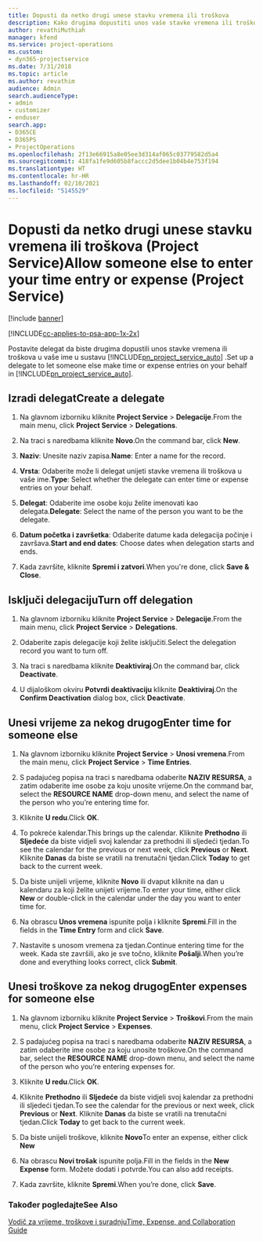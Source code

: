 ```yaml
---
title: Dopusti da netko drugi unese stavku vremena ili troškova
description: Kako drugima dopustiti unos vaše stavke vremena ili troškova u programu Project Service
author: revathiMuthiah
manager: kfend
ms.service: project-operations
ms.custom:
- dyn365-projectservice
ms.date: 7/31/2018
ms.topic: article
ms.author: revathim
audience: Admin
search.audienceType:
- admin
- customizer
- enduser
search.app:
- D365CE
- D365PS
- ProjectOperations
ms.openlocfilehash: 2f13e66915a8e05ee3d314af065c03779582d5a4
ms.sourcegitcommit: 418fa1fe9d605b8faccc2d5dee1b04b4e753f194
ms.translationtype: HT
ms.contentlocale: hr-HR
ms.lasthandoff: 02/10/2021
ms.locfileid: "5145529"
---
```

# <a name="allow-someone-else-to-enter-your-time-entry-or-expense-project-service"></a><span data-ttu-id="aa892-103">Dopusti da netko drugi unese stavku vremena ili troškova (Project Service)</span><span class="sxs-lookup"><span data-stu-id="aa892-103">Allow someone else to enter your time entry or expense (Project Service)</span></span>

[!include [banner](../includes/psa-now-project-operations.md)]

[!INCLUDE[cc-applies-to-psa-app-1x-2x](../includes/cc-applies-to-psa-app-1x-2x.md)]

<span data-ttu-id="aa892-104">Postavite delegat da biste drugima dopustili unos stavke vremena ili troškova u vaše ime u sustavu [!INCLUDE[pn_project_service_auto](../includes/pn-project-service-auto.md)] .</span><span class="sxs-lookup"><span data-stu-id="aa892-104">Set up a delegate to let someone else make time or expense entries on your behalf in [!INCLUDE[pn_project_service_auto](../includes/pn-project-service-auto.md)].</span></span>  
  
## <a name="create-a-delegate"></a><span data-ttu-id="aa892-105">Izradi delegat</span><span class="sxs-lookup"><span data-stu-id="aa892-105">Create a delegate</span></span>  
  
1.  <span data-ttu-id="aa892-106">Na glavnom izborniku kliknite **Project Service** > **Delegacije**.</span><span class="sxs-lookup"><span data-stu-id="aa892-106">From the main menu, click **Project Service** > **Delegations**.</span></span>  
  
2.  <span data-ttu-id="aa892-107">Na traci s naredbama kliknite **Novo**.</span><span class="sxs-lookup"><span data-stu-id="aa892-107">On the command bar, click **New**.</span></span>  
  
3. <span data-ttu-id="aa892-108">**Naziv**: Unesite naziv zapisa.</span><span class="sxs-lookup"><span data-stu-id="aa892-108">**Name**: Enter a name for the record.</span></span>  
  
4. <span data-ttu-id="aa892-109">**Vrsta**: Odaberite može li delegat unijeti stavke vremena ili troškova u vaše ime.</span><span class="sxs-lookup"><span data-stu-id="aa892-109">**Type**: Select whether the delegate can enter time or expense entries on your behalf.</span></span>  
  
5. <span data-ttu-id="aa892-110">**Delegat**: Odaberite ime osobe koju želite imenovati kao delegata.</span><span class="sxs-lookup"><span data-stu-id="aa892-110">**Delegate**: Select the name of the person you want to be the delegate.</span></span>  
  
6. <span data-ttu-id="aa892-111">**Datum početka i završetka**: Odaberite datume kada delegacija počinje i završava.</span><span class="sxs-lookup"><span data-stu-id="aa892-111">**Start and end dates**: Choose dates when delegation starts and ends.</span></span>  
  
7.  <span data-ttu-id="aa892-112">Kada završite, kliknite **Spremi i zatvori**.</span><span class="sxs-lookup"><span data-stu-id="aa892-112">When you're done, click **Save & Close**.</span></span>  
  
## <a name="turn-off-delegation"></a><span data-ttu-id="aa892-113">Isključi delegaciju</span><span class="sxs-lookup"><span data-stu-id="aa892-113">Turn off delegation</span></span>  
  
1.  <span data-ttu-id="aa892-114">Na glavnom izborniku kliknite **Project Service** > **Delegacije**.</span><span class="sxs-lookup"><span data-stu-id="aa892-114">From the main menu, click **Project Service** > **Delegations**.</span></span>  
  
2.  <span data-ttu-id="aa892-115">Odaberite zapis delegacije koji želite isključiti.</span><span class="sxs-lookup"><span data-stu-id="aa892-115">Select the delegation record you want to turn off.</span></span>  
  
3.  <span data-ttu-id="aa892-116">Na traci s naredbama kliknite **Deaktiviraj**.</span><span class="sxs-lookup"><span data-stu-id="aa892-116">On the command bar, click **Deactivate**.</span></span>  
  
4.  <span data-ttu-id="aa892-117">U dijaloškom okviru **Potvrdi deaktivaciju** kliknite **Deaktiviraj**.</span><span class="sxs-lookup"><span data-stu-id="aa892-117">On the **Confirm Deactivation** dialog box, click **Deactivate**.</span></span>  
  
## <a name="enter-time-for-someone-else"></a><span data-ttu-id="aa892-118">Unesi vrijeme za nekog drugog</span><span class="sxs-lookup"><span data-stu-id="aa892-118">Enter time for someone else</span></span>  
  
1.  <span data-ttu-id="aa892-119">Na glavnom izborniku kliknite **Project Service** > **Unosi vremena**.</span><span class="sxs-lookup"><span data-stu-id="aa892-119">From the main menu, click **Project Service** > **Time Entries**.</span></span>  
  
2.  <span data-ttu-id="aa892-120">S padajućeg popisa na traci s naredbama odaberite **NAZIV RESURSA**, a zatim odaberite ime osobe za koju unosite vrijeme.</span><span class="sxs-lookup"><span data-stu-id="aa892-120">On the command bar, select the **RESOURCE NAME** drop-down menu, and select the name of the person who you’re entering time for.</span></span>  
  
3.  <span data-ttu-id="aa892-121">Kliknite **U redu**.</span><span class="sxs-lookup"><span data-stu-id="aa892-121">Click **OK**.</span></span>  
  
4.  <span data-ttu-id="aa892-122">To pokreće kalendar.</span><span class="sxs-lookup"><span data-stu-id="aa892-122">This brings up the calendar.</span></span> <span data-ttu-id="aa892-123">Kliknite **Prethodno** ili **Sljedeće** da biste vidjeli svoj kalendar za prethodni ili sljedeći tjedan.</span><span class="sxs-lookup"><span data-stu-id="aa892-123">To see the calendar for the previous or next week, click **Previous** or **Next**.</span></span> <span data-ttu-id="aa892-124">Kliknite **Danas** da biste se vratili na trenutačni tjedan.</span><span class="sxs-lookup"><span data-stu-id="aa892-124">Click **Today** to get back to the current week.</span></span>  
  
5.  <span data-ttu-id="aa892-125">Da biste unijeli vrijeme, kliknite **Novo** ili dvaput kliknite na dan u kalendaru za koji želite unijeti vrijeme.</span><span class="sxs-lookup"><span data-stu-id="aa892-125">To enter your time, either click **New** or double-click in the calendar under the day you want to enter time for.</span></span>  
  
6.  <span data-ttu-id="aa892-126">Na obrascu **Unos vremena** ispunite polja i kliknite **Spremi**.</span><span class="sxs-lookup"><span data-stu-id="aa892-126">Fill in the fields in the **Time Entry** form and click **Save**.</span></span>  
  
7.  <span data-ttu-id="aa892-127">Nastavite s unosom vremena za tjedan.</span><span class="sxs-lookup"><span data-stu-id="aa892-127">Continue entering time for the week.</span></span> <span data-ttu-id="aa892-128">Kada ste završili, ako je sve točno, kliknite **Pošalji**.</span><span class="sxs-lookup"><span data-stu-id="aa892-128">When you’re done and everything looks correct, click **Submit**.</span></span>  
  
## <a name="enter-expenses-for-someone-else"></a><span data-ttu-id="aa892-129">Unesi troškove za nekog drugog</span><span class="sxs-lookup"><span data-stu-id="aa892-129">Enter expenses for someone else</span></span>  
  
1.  <span data-ttu-id="aa892-130">Na glavnom izborniku kliknite **Project Service** > **Troškovi**.</span><span class="sxs-lookup"><span data-stu-id="aa892-130">From the main menu, click **Project Service** > **Expenses**.</span></span>  
  
2.  <span data-ttu-id="aa892-131">S padajućeg popisa na traci s naredbama odaberite **NAZIV RESURSA**, a zatim odaberite ime osobe za koju unosite troškove.</span><span class="sxs-lookup"><span data-stu-id="aa892-131">On the command bar, select the **RESOURCE NAME** drop-down menu, and select the name of the person who you’re entering expenses for.</span></span>  
  
3.  <span data-ttu-id="aa892-132">Kliknite **U redu**.</span><span class="sxs-lookup"><span data-stu-id="aa892-132">Click **OK**.</span></span>  
  
4.  <span data-ttu-id="aa892-133">Kliknite **Prethodno** ili **Sljedeće** da biste vidjeli svoj kalendar za prethodni ili sljedeći tjedan.</span><span class="sxs-lookup"><span data-stu-id="aa892-133">To see the calendar for the previous or next week, click **Previous** or **Next**.</span></span> <span data-ttu-id="aa892-134">Kliknite **Danas** da biste se vratili na trenutačni tjedan.</span><span class="sxs-lookup"><span data-stu-id="aa892-134">Click **Today** to get back to the current week.</span></span>  
  
5.  <span data-ttu-id="aa892-135">Da biste unijeli troškove, kliknite **Novo**</span><span class="sxs-lookup"><span data-stu-id="aa892-135">To enter an expense, either click **New**</span></span>  
  
6.  <span data-ttu-id="aa892-136">Na obrascu **Novi trošak** ispunite polja.</span><span class="sxs-lookup"><span data-stu-id="aa892-136">Fill in the fields in the **New Expense** form.</span></span> <span data-ttu-id="aa892-137">Možete dodati i potvrde.</span><span class="sxs-lookup"><span data-stu-id="aa892-137">You can also add receipts.</span></span>  
  
7.  <span data-ttu-id="aa892-138">Kada završite, kliknite **Spremi**.</span><span class="sxs-lookup"><span data-stu-id="aa892-138">When you’re done, click **Save**.</span></span>  
  
### <a name="see-also"></a><span data-ttu-id="aa892-139">Također pogledajte</span><span class="sxs-lookup"><span data-stu-id="aa892-139">See Also</span></span>  
 [<span data-ttu-id="aa892-140">Vodič za vrijeme, troškove i suradnju</span><span class="sxs-lookup"><span data-stu-id="aa892-140">Time, Expense, and Collaboration Guide</span></span>](../psa/time-expense-collaboration-guide.md)
